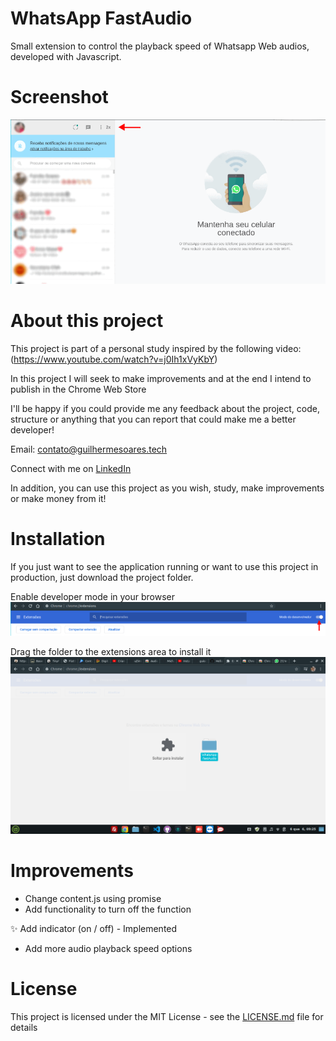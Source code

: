 # WhatsApp FastAudio
Small extension to control the playback speed of Whatsapp Web audios, developed with Javascript.

# Screenshot
![Alt text](screenshots/screenshot_plugin_whatsapp.png?raw=true "Screenshot of active plugin on Whatsapp Web")

# About this project
This project is part of a personal study inspired by the following video:
(https://www.youtube.com/watch?v=j0Ih1xVyKbY)

In this project I will seek to make improvements and at the end I intend to publish in the Chrome Web Store

I'll be happy if you could provide me any feedback about the project, code, structure or anything that you can report that could make me a better developer!

Email: contato@guilhermesoares.tech

Connect with me on [LinkedIn](https://www.linkedin.com/in/guiscota)

In addition, you can use this project as you wish, study, make improvements or make money from it!

# Installation
If you just want to see the application running or want to use this project in production, just download the project folder.

Enable developer mode in your browser
![Alt text](screenshots/extensions_browser.png?raw=true "Enable developer mode in your browser")

Drag the folder to the extensions area to install it
![Alt text](screenshots/extension_install.png?raw=true "Extensions")

# Improvements
* Change content.js using promise
* Add functionality to turn off the function

✨ Add indicator (on / off) - Implemented
* Add more audio playback speed options

# License
This project is licensed under the MIT License - see the [LICENSE.md](https://github.com/guiscota/WhatsApp-FastAudio/blob/master/LICENSE) file for details